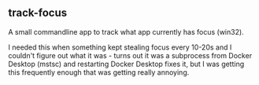 track-focus
---

A small commandline app to track what app currently has focus (win32).

I needed this when something kept stealing focus every 10-20s and I 
couldn't figure out what it was - turns out it was a subprocess from 
Docker Desktop (mstsc) and restarting Docker Desktop fixes it, but I 
was getting this frequently enough that was getting really annoying.
